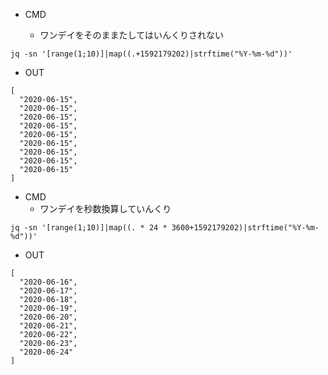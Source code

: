 - CMD

  - ワンデイをそのままたしてはいんくりされない
```
jq -sn '[range(1;10)]|map((.+1592179202)|strftime("%Y-%m-%d"))'
```


- OUT

```
[
  "2020-06-15",
  "2020-06-15",
  "2020-06-15",
  "2020-06-15",
  "2020-06-15",
  "2020-06-15",
  "2020-06-15",
  "2020-06-15",
  "2020-06-15"
]
```

- CMD
  - ワンデイを秒数換算していんくり

```
jq -sn '[range(1;10)]|map((. * 24 * 3600+1592179202)|strftime("%Y-%m-%d"))'
```


- OUT

```
[
  "2020-06-16",
  "2020-06-17",
  "2020-06-18",
  "2020-06-19",
  "2020-06-20",
  "2020-06-21",
  "2020-06-22",
  "2020-06-23",
  "2020-06-24"
]
```

